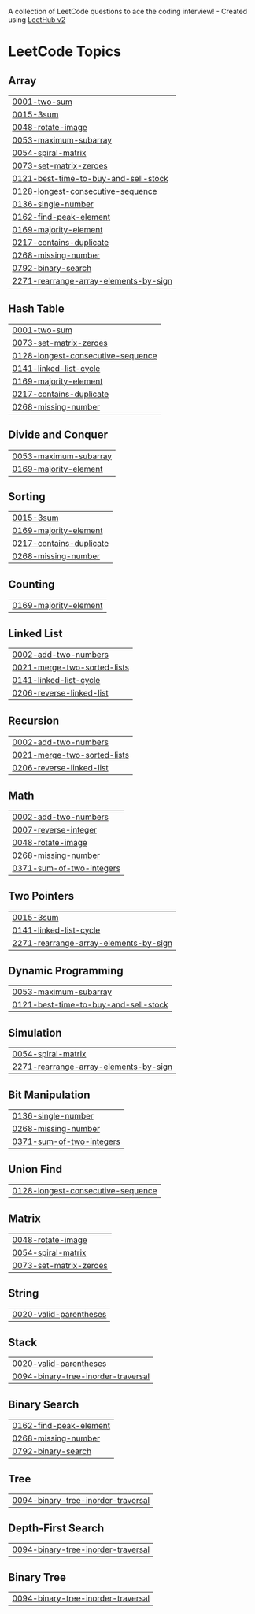 A collection of LeetCode questions to ace the coding interview! - Created using [LeetHub v2](https://github.com/arunbhardwaj/LeetHub-2.0)
<!---LeetCode Topics Start-->
# LeetCode Topics
## Array
|  |
| ------- |
| [0001-two-sum](https://github.com/ritikatiwariii/leetcode/tree/master/0001-two-sum) |
| [0015-3sum](https://github.com/ritikatiwariii/leetcode/tree/master/0015-3sum) |
| [0048-rotate-image](https://github.com/ritikatiwariii/leetcode/tree/master/0048-rotate-image) |
| [0053-maximum-subarray](https://github.com/ritikatiwariii/leetcode/tree/master/0053-maximum-subarray) |
| [0054-spiral-matrix](https://github.com/ritikatiwariii/leetcode/tree/master/0054-spiral-matrix) |
| [0073-set-matrix-zeroes](https://github.com/ritikatiwariii/leetcode/tree/master/0073-set-matrix-zeroes) |
| [0121-best-time-to-buy-and-sell-stock](https://github.com/ritikatiwariii/leetcode/tree/master/0121-best-time-to-buy-and-sell-stock) |
| [0128-longest-consecutive-sequence](https://github.com/ritikatiwariii/leetcode/tree/master/0128-longest-consecutive-sequence) |
| [0136-single-number](https://github.com/ritikatiwariii/leetcode/tree/master/0136-single-number) |
| [0162-find-peak-element](https://github.com/ritikatiwariii/leetcode/tree/master/0162-find-peak-element) |
| [0169-majority-element](https://github.com/ritikatiwariii/leetcode/tree/master/0169-majority-element) |
| [0217-contains-duplicate](https://github.com/ritikatiwariii/leetcode/tree/master/0217-contains-duplicate) |
| [0268-missing-number](https://github.com/ritikatiwariii/leetcode/tree/master/0268-missing-number) |
| [0792-binary-search](https://github.com/ritikatiwariii/leetcode/tree/master/0792-binary-search) |
| [2271-rearrange-array-elements-by-sign](https://github.com/ritikatiwariii/leetcode/tree/master/2271-rearrange-array-elements-by-sign) |
## Hash Table
|  |
| ------- |
| [0001-two-sum](https://github.com/ritikatiwariii/leetcode/tree/master/0001-two-sum) |
| [0073-set-matrix-zeroes](https://github.com/ritikatiwariii/leetcode/tree/master/0073-set-matrix-zeroes) |
| [0128-longest-consecutive-sequence](https://github.com/ritikatiwariii/leetcode/tree/master/0128-longest-consecutive-sequence) |
| [0141-linked-list-cycle](https://github.com/ritikatiwariii/leetcode/tree/master/0141-linked-list-cycle) |
| [0169-majority-element](https://github.com/ritikatiwariii/leetcode/tree/master/0169-majority-element) |
| [0217-contains-duplicate](https://github.com/ritikatiwariii/leetcode/tree/master/0217-contains-duplicate) |
| [0268-missing-number](https://github.com/ritikatiwariii/leetcode/tree/master/0268-missing-number) |
## Divide and Conquer
|  |
| ------- |
| [0053-maximum-subarray](https://github.com/ritikatiwariii/leetcode/tree/master/0053-maximum-subarray) |
| [0169-majority-element](https://github.com/ritikatiwariii/leetcode/tree/master/0169-majority-element) |
## Sorting
|  |
| ------- |
| [0015-3sum](https://github.com/ritikatiwariii/leetcode/tree/master/0015-3sum) |
| [0169-majority-element](https://github.com/ritikatiwariii/leetcode/tree/master/0169-majority-element) |
| [0217-contains-duplicate](https://github.com/ritikatiwariii/leetcode/tree/master/0217-contains-duplicate) |
| [0268-missing-number](https://github.com/ritikatiwariii/leetcode/tree/master/0268-missing-number) |
## Counting
|  |
| ------- |
| [0169-majority-element](https://github.com/ritikatiwariii/leetcode/tree/master/0169-majority-element) |
## Linked List
|  |
| ------- |
| [0002-add-two-numbers](https://github.com/ritikatiwariii/leetcode/tree/master/0002-add-two-numbers) |
| [0021-merge-two-sorted-lists](https://github.com/ritikatiwariii/leetcode/tree/master/0021-merge-two-sorted-lists) |
| [0141-linked-list-cycle](https://github.com/ritikatiwariii/leetcode/tree/master/0141-linked-list-cycle) |
| [0206-reverse-linked-list](https://github.com/ritikatiwariii/leetcode/tree/master/0206-reverse-linked-list) |
## Recursion
|  |
| ------- |
| [0002-add-two-numbers](https://github.com/ritikatiwariii/leetcode/tree/master/0002-add-two-numbers) |
| [0021-merge-two-sorted-lists](https://github.com/ritikatiwariii/leetcode/tree/master/0021-merge-two-sorted-lists) |
| [0206-reverse-linked-list](https://github.com/ritikatiwariii/leetcode/tree/master/0206-reverse-linked-list) |
## Math
|  |
| ------- |
| [0002-add-two-numbers](https://github.com/ritikatiwariii/leetcode/tree/master/0002-add-two-numbers) |
| [0007-reverse-integer](https://github.com/ritikatiwariii/leetcode/tree/master/0007-reverse-integer) |
| [0048-rotate-image](https://github.com/ritikatiwariii/leetcode/tree/master/0048-rotate-image) |
| [0268-missing-number](https://github.com/ritikatiwariii/leetcode/tree/master/0268-missing-number) |
| [0371-sum-of-two-integers](https://github.com/ritikatiwariii/leetcode/tree/master/0371-sum-of-two-integers) |
## Two Pointers
|  |
| ------- |
| [0015-3sum](https://github.com/ritikatiwariii/leetcode/tree/master/0015-3sum) |
| [0141-linked-list-cycle](https://github.com/ritikatiwariii/leetcode/tree/master/0141-linked-list-cycle) |
| [2271-rearrange-array-elements-by-sign](https://github.com/ritikatiwariii/leetcode/tree/master/2271-rearrange-array-elements-by-sign) |
## Dynamic Programming
|  |
| ------- |
| [0053-maximum-subarray](https://github.com/ritikatiwariii/leetcode/tree/master/0053-maximum-subarray) |
| [0121-best-time-to-buy-and-sell-stock](https://github.com/ritikatiwariii/leetcode/tree/master/0121-best-time-to-buy-and-sell-stock) |
## Simulation
|  |
| ------- |
| [0054-spiral-matrix](https://github.com/ritikatiwariii/leetcode/tree/master/0054-spiral-matrix) |
| [2271-rearrange-array-elements-by-sign](https://github.com/ritikatiwariii/leetcode/tree/master/2271-rearrange-array-elements-by-sign) |
## Bit Manipulation
|  |
| ------- |
| [0136-single-number](https://github.com/ritikatiwariii/leetcode/tree/master/0136-single-number) |
| [0268-missing-number](https://github.com/ritikatiwariii/leetcode/tree/master/0268-missing-number) |
| [0371-sum-of-two-integers](https://github.com/ritikatiwariii/leetcode/tree/master/0371-sum-of-two-integers) |
## Union Find
|  |
| ------- |
| [0128-longest-consecutive-sequence](https://github.com/ritikatiwariii/leetcode/tree/master/0128-longest-consecutive-sequence) |
## Matrix
|  |
| ------- |
| [0048-rotate-image](https://github.com/ritikatiwariii/leetcode/tree/master/0048-rotate-image) |
| [0054-spiral-matrix](https://github.com/ritikatiwariii/leetcode/tree/master/0054-spiral-matrix) |
| [0073-set-matrix-zeroes](https://github.com/ritikatiwariii/leetcode/tree/master/0073-set-matrix-zeroes) |
## String
|  |
| ------- |
| [0020-valid-parentheses](https://github.com/ritikatiwariii/leetcode/tree/master/0020-valid-parentheses) |
## Stack
|  |
| ------- |
| [0020-valid-parentheses](https://github.com/ritikatiwariii/leetcode/tree/master/0020-valid-parentheses) |
| [0094-binary-tree-inorder-traversal](https://github.com/ritikatiwariii/leetcode/tree/master/0094-binary-tree-inorder-traversal) |
## Binary Search
|  |
| ------- |
| [0162-find-peak-element](https://github.com/ritikatiwariii/leetcode/tree/master/0162-find-peak-element) |
| [0268-missing-number](https://github.com/ritikatiwariii/leetcode/tree/master/0268-missing-number) |
| [0792-binary-search](https://github.com/ritikatiwariii/leetcode/tree/master/0792-binary-search) |
## Tree
|  |
| ------- |
| [0094-binary-tree-inorder-traversal](https://github.com/ritikatiwariii/leetcode/tree/master/0094-binary-tree-inorder-traversal) |
## Depth-First Search
|  |
| ------- |
| [0094-binary-tree-inorder-traversal](https://github.com/ritikatiwariii/leetcode/tree/master/0094-binary-tree-inorder-traversal) |
## Binary Tree
|  |
| ------- |
| [0094-binary-tree-inorder-traversal](https://github.com/ritikatiwariii/leetcode/tree/master/0094-binary-tree-inorder-traversal) |
<!---LeetCode Topics End-->